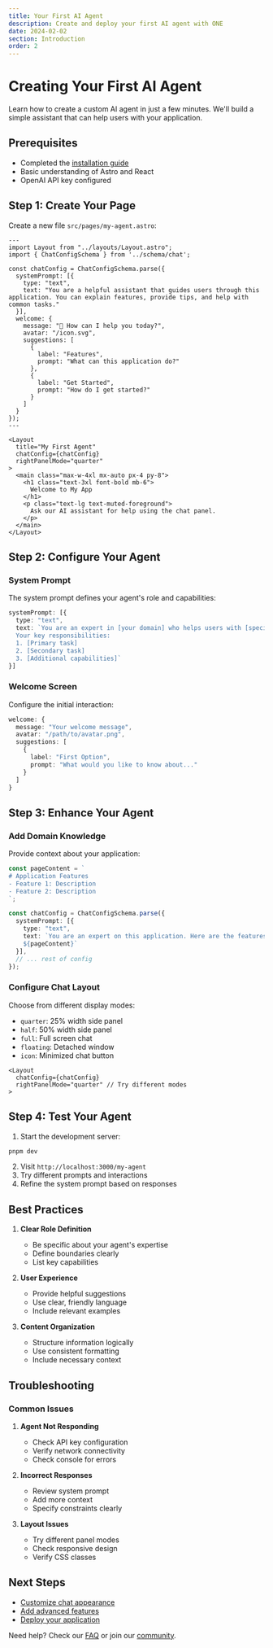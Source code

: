 ```yaml
---
title: Your First AI Agent
description: Create and deploy your first AI agent with ONE
date: 2024-02-02
section: Introduction
order: 2
---
```


# Creating Your First AI Agent

Learn how to create a custom AI agent in just a few minutes. We'll build a simple assistant that can help users with your application.

## Prerequisites

- Completed the [installation guide](/docs/getting-started/installation)
- Basic understanding of Astro and React
- OpenAI API key configured

## Step 1: Create Your Page

Create a new file `src/pages/my-agent.astro`:

```astro
---
import Layout from "../layouts/Layout.astro";
import { ChatConfigSchema } from '../schema/chat';

const chatConfig = ChatConfigSchema.parse({
  systemPrompt: [{
    type: "text",
    text: "You are a helpful assistant that guides users through this application. You can explain features, provide tips, and help with common tasks."
  }],
  welcome: {
    message: "👋 How can I help you today?",
    avatar: "/icon.svg",
    suggestions: [
      {
        label: "Features",
        prompt: "What can this application do?"
      },
      {
        label: "Get Started",
        prompt: "How do I get started?"
      }
    ]
  }
});
---

<Layout
  title="My First Agent"
  chatConfig={chatConfig}
  rightPanelMode="quarter"
>
  <main class="max-w-4xl mx-auto px-4 py-8">
    <h1 class="text-3xl font-bold mb-6">
      Welcome to My App
    </h1>
    <p class="text-lg text-muted-foreground">
      Ask our AI assistant for help using the chat panel.
    </p>
  </main>
</Layout>
```

## Step 2: Configure Your Agent

### System Prompt

The system prompt defines your agent's role and capabilities:

```typescript
systemPrompt: [{
  type: "text",
  text: `You are an expert in [your domain] who helps users with [specific tasks].
  Your key responsibilities:
  1. [Primary task]
  2. [Secondary task]
  3. [Additional capabilities]`
}]
```

### Welcome Screen

Configure the initial interaction:

```typescript
welcome: {
  message: "Your welcome message",
  avatar: "/path/to/avatar.png",
  suggestions: [
    {
      label: "First Option",
      prompt: "What would you like to know about..."
    }
  ]
}
```

## Step 3: Enhance Your Agent

### Add Domain Knowledge

Provide context about your application:

```typescript
const pageContent = `
# Application Features
- Feature 1: Description
- Feature 2: Description
`;

const chatConfig = ChatConfigSchema.parse({
  systemPrompt: [{
    type: "text",
    text: `You are an expert on this application. Here are the features:
    ${pageContent}`
  }],
  // ... rest of config
});
```

### Configure Chat Layout

Choose from different display modes:
- `quarter`: 25% width side panel
- `half`: 50% width side panel
- `full`: Full screen chat
- `floating`: Detached window
- `icon`: Minimized chat button

```astro
<Layout
  chatConfig={chatConfig}
  rightPanelMode="quarter" // Try different modes
>
```

## Step 4: Test Your Agent

1. Start the development server:
```bash
pnpm dev
```

2. Visit `http://localhost:3000/my-agent`
3. Try different prompts and interactions
4. Refine the system prompt based on responses

## Best Practices

1. **Clear Role Definition**
   - Be specific about your agent's expertise
   - Define boundaries clearly
   - List key capabilities

2. **User Experience**
   - Provide helpful suggestions
   - Use clear, friendly language
   - Include relevant examples

3. **Content Organization**
   - Structure information logically
   - Use consistent formatting
   - Include necessary context

## Troubleshooting

### Common Issues

1. **Agent Not Responding**
   - Check API key configuration
   - Verify network connectivity
   - Check console for errors

2. **Incorrect Responses**
   - Review system prompt
   - Add more context
   - Specify constraints clearly

3. **Layout Issues**
   - Try different panel modes
   - Check responsive design
   - Verify CSS classes

## Next Steps

- [Customize chat appearance](/docs/core-concepts/chat-system)
- [Add advanced features](/docs/tutorials/advanced-agents)
- [Deploy your application](/docs/getting-started/deployment)

Need help? Check our [FAQ](/docs/faq) or join our [community](https://github.com/one-ie/one/discussions).